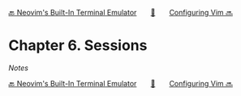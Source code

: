 [🔙 Neovim's Built-In Terminal Emulator][previous-chapter]&nbsp;&nbsp;&nbsp;&nbsp;&nbsp;&nbsp;&nbsp;[🏡][readme]&nbsp;&nbsp;&nbsp;&nbsp;&nbsp;&nbsp;&nbsp;[Configuring Vim 🔜][upcoming-chapter]

# Chapter 6. Sessions

_Notes_

[🔙 Neovim's Built-In Terminal Emulator][previous-chapter]&nbsp;&nbsp;&nbsp;&nbsp;&nbsp;&nbsp;&nbsp;[🏡][readme]&nbsp;&nbsp;&nbsp;&nbsp;&nbsp;&nbsp;&nbsp;[Configuring Vim 🔜][upcoming-chapter]

[readme]: README.md
[previous-chapter]: ch05-neovims-built-in-terminal-emulator.md
[upcoming-chapter]: ch07-configuring-vim.md